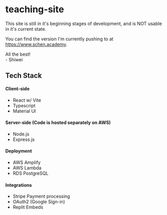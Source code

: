 # teaching-site
This site is still in it's beginning stages of development, and is NOT usable in it's current state.

You can find the version I'm currently pushing to at https://www.schen.academy. 

All the best! <br>
\- Shiwei

## Tech Stack
#### Client-side
 - React w/ Vite
 - Typescript
 - Material UI

#### Server-side (Code is hosted separately on AWS)
 - Node.js
 - Express.js

#### Deployment
 - AWS Amplify
 - AWS Lambda
 - RDS PostgreSQL

#### Integrations
 - Stripe Payment processing
 - OAuth2 (Google Sign-in)
 - Replit Embeds
